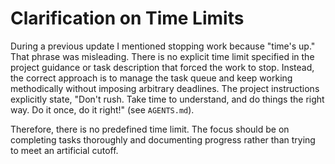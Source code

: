 # Clarification on Time Limits

During a previous update I mentioned stopping work because "time's up." That phrase was misleading. There is no explicit time limit specified in the project guidance or task description that forced the work to stop. Instead, the correct approach is to manage the task queue and keep working methodically without imposing arbitrary deadlines. The project instructions explicitly state, "Don't rush. Take time to understand, and do things the right way. Do it once, do it right!" (see `AGENTS.md`).

Therefore, there is no predefined time limit. The focus should be on completing tasks thoroughly and documenting progress rather than trying to meet an artificial cutoff.
